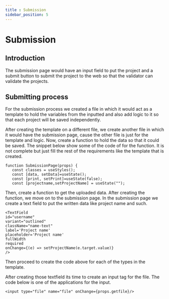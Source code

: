 ```yaml
---
title : Submission
sidebar_position: 5
---
```

# Submission

## Introduction

The submission page would have an input field to put the project and a submit button to submit the project to the web so that the validator can validate the projects.

## Submitting process

For the submission process we created a file in which it would act as a template to hold the variables from the inputted and also add logic to it so that each project will be saved independently.

After creating the template on a different file, we create another file in which it would have the submission page, cause the other file is just for the template and logic.
Now, create a function to hold the data so that it could be saved.
The snippet below show some of the code of for the function. It is not complete but just fill the rest of the requirements like the template that is created.

 ```
 function SubmissionPage(props) {
    const classes = useStyles();
    const [data, setData]=useState();
    const [print, setPrint]=useState(false);
    const [projectname,setProjectName] = useState("");
```

Then, create a function to get the uploaded data. After creating the function, we move on to the submission page.
In the submission page we create a text field to put the written data like project name and such.
```
<TextField 
id="username" 
variant="outlined" 
className="name-text" 
label='Project name' 
placeholder='Project name' 
fullWidth 
required
onChange={(e) => setProjectName(e.target.value)}
/>
```
Then proceed to create the code above for each of the types in the template.

After creating those textfield its time to create an input tag for the file.
The code below is one of the applications for the input.
```
<input type="file" name="file" onChange={props.getfile}/>
```